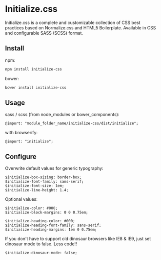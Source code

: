# Initialize.css
Initialize.css is a complete and customizable collection of CSS best practices based on Normalize.css and HTML5 Boilerplate. Available in CSS and configurable SASS (SCSS) format.

## Install

npm:
```bash
npm install initialize-css
```

bower:
```bash
bower install initialize-css
```

## Usage

sass / scss (from node_modules or bower_components):
```
@import: "module_folder_name/initialize-css/dist/initialize";
```

with browserify:
```
@import: "initialize";
```

## Configure

Overwrite default values for generic typography:
```
$initialize-box-sizing: border-box;
$initialize-font-family: sans-serif;
$initialize-font-size: 1em;
$initialize-line-height: 1.4;
```

Optional values:
```
$initialize-color: #000;
$initialize-block-margins: 0 0 0.75em;
```

```
$initialize-heading-color: #000;
$initialize-heading-font-family: sans-serif;
$initialize-heading-margins: 1em 0 0.75em;
```

If you don't have to support old dinosaur browsers like IE8 &amp; IE9, just set dinosaur mode to false. Less code!!
```
$initialize-dinosaur-mode: false;
```